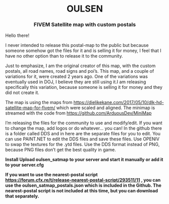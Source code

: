 <h1 align="center">OULSEN</h1>
<h3 align="center">FIVEM Satellite map with custom postals</h3>
Hello there!

I never intended to release this postal-map to the public but because someone somehow got the files for it and is selling it for money, I feel that I have no other option than to release it to the community. 

Just to emphasize, I am the original creator of this map, with the custom postals, all road names, road signs and poi’s. This map, and a couple of variations for it, were created 2 years ago. One of the variations was eventually used in DOJ, I believe they are still using it.I am releasing specifically this variation, because someone is selling it for money and they did not create it.

The map is using the maps from https://dielikekane.com/2017/05/10/dlk-hd-satellite-map-for-fivem/ which were scaled and aligned.
The minimap is streamed with the code from https://github.com/ArduousDev/MiniMap

I’m releasing the files for the community to use and modify/edit. If you want to change the map, add logos or do whatever… you can! In the github there is a folder called DDS and in here are the separate files for you to edit. You can use PAINT.NET to edit the DDS files and save these files. Use OPENIV to swap the textures for the .ytd files. Use the DDS format instead of PNG, because PNG files don’t get the best quality in game.

<b>Install<b>
Upload oulsen_satmap to your server and start it manually or add it to your server.cfg

If you want to use the nearest-postal script https://forum.cfx.re/t/release-nearest-postal-script/293511/11 , you can use the oulsen_satmap_postals.json which is included in the Github. The nearest-postal script is not included at this time, but you can download that separately. 
